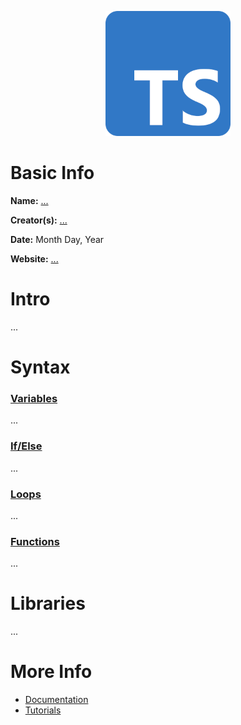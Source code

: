 <p align="center"><img width="200" height="200" src="https://github.com/jgphilpott/babel/blob/main/TypeScript/logo.png"></p>

# Basic Info

**Name:** [...](wikipedia)

**Creator(s):** [...](github/wikipedia)

**Date:** Month Day, Year

**Website:** [...](?)

# Intro

...

# Syntax

### [Variables](tutorialspoint)

...

### [If/Else](tutorialspoint)

...

### [Loops](tutorialspoint)

...

### [Functions](tutorialspoint)

...

# Libraries

...

# More Info

 - [Documentation](?)
 - [Tutorials](tutorialspoint)
